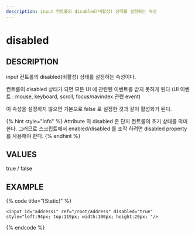 ```yaml
---
description: input 컨트롤의 disabled(비활성) 상태를 설정하는 속성
---
```


# disabled

## DESCRIPTION

input 컨트롤의 disabled\(비활성\) 상태를 설정하는 속성이다.

컨트롤이 disabled 상태가 되면 모든 UI 에 관련된 이벤트를 받지 못하게 된다 \(UI 이벤트 : mouse, keyboard, scroll, focus/navindex 관련 event\)

이 속성을 설정하지 않으면 기본으로 false 로 설정한 것과 같이 활성화가 된다.

{% hint style="info" %}
Attribute 의 disabled 은 단지 컨트롤의 초기 상태를 의미한다. 그러므로 스크립트에서 enabled/disabled 를 조작 하려면 disabled property 를 사용해야 한다.
{% endhint %}

## VALUES

true / false

## EXAMPLE

{% code title="\[Static\]" %}
```markup
<input id="address1" ref="/root/address" disabled="true" style="left:94px; top:119px; width:100px; height:20px; "/>
```
{% endcode %}


